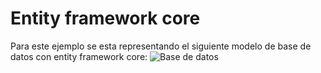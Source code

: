 # Entity framework core

Para este ejemplo se esta representando el siguiente modelo de base de datos con entity framework core:
![Base de datos]('./Imagenes/pelicula-db.jpg')

